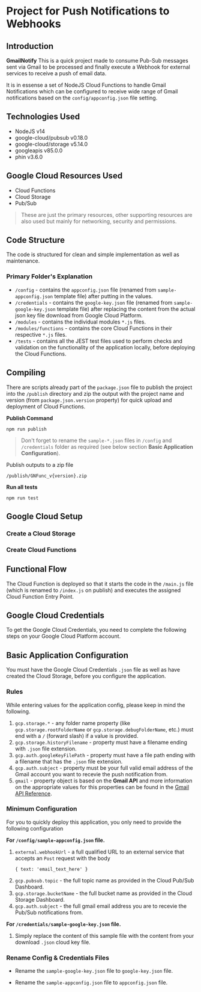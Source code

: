 # Project for Push Notifications to Webhooks

## Introduction
**GmailNotify** This is a quick project made to consume Pub-Sub messages sent via Gmail to be processed and finally execute a Webhook for external services to receive a push of email data.

It is in essense a set of NodeJS Cloud Functions to handle Gmail Notifications which can be configured to receive wide range of Gmail notifications based on the `config/appconfig.json` file setting.

## Technologies Used
* NodeJS v14
* google-cloud/pubsub v0.18.0
* google-cloud/storage v5.14.0
* googleapis v85.0.0
* phin v3.6.0

## Google Cloud Resources Used
* Cloud Functions
* Cloud Storage
* Pub/Sub

> These are just the primary resources, other supporting resources are also used but mainly for networking, security and permissions.

## Code Structure
The code is structured for clean and simple implementation as well as maintenance.

### Primary Folder's Explanation
* `/config` - contains the `appconfig.json` file (renamed from `sample-appconfig.json` template file) after putting in the values.
* `/credentials` - contains the `google-key.json` file (renamed from `sample-google-key.json` template file) after replacing the content from the actual json key file download from Google Cloud Platform.
* `/modules` - contains the individual modules `*.js` files.
* `/modules/functions` - contains the core Cloud Functions in their respective `*.js` files.
* `/tests` - contains all the JEST test files used to perform checks and validation on the functionality of the application locally, before deploying the Cloud Functions.

## Compiling
There are scripts already part of the `package.json` file to publish the project into the `/publish` directory and zip the output with the project name and version (from `package.json.version` property) for quick upload and deployment of Cloud Functions.

**Publish Command**
```
npm run publish
```
> Don't forget to rename the `sample-*.json` files in `/config` and `/credentials` folder as required (see below section **Basic Application Configuration**).

Publish outputs to a zip file
```
/publish/GNFunc_v{version}.zip
```

**Run all tests**
```
npm run test
```

## Google Cloud Setup
### Create a Cloud Storage
### Create Cloud Functions
## Functional Flow
The Cloud Function is deployed so that it starts the code in the `/main.js` file (which is renamed to `/index.js` on publish) and executes the assigned Cloud Function Entry Point.
## Google Cloud Credentials
To get the Google Cloud Credentials, you need to complete the following steps on your Google Cloud Platform account.

## Basic Application Configuration
You must have the Google Cloud Credentials `.json` file as well as have created the Cloud Storage, before you configure the application.

### Rules
While entering values for the application config, please keep in mind the following.

1. `gcp.storage.*` - any folder name property (like `gcp.storage.rootFolderName` or `gcp.storage.debugFolderName`, etc.) must end with a `/` (forward slash) if a value is provided.
2. `gcp.storage.historyFilename` - property must have a filename ending with `.json` file extension.
3. `gcp.auth.googleKeyFilePath` - property must have a file path ending with a filename that has the `.json` file extension.
4. `gcp.auth.subject` - property must be your full valid email address of the Gmail account you want to recevie the push notification from.
5. `gmail` - property object is based on the **Gmail API** and more information on the appropriate values for this properties can be found in the [Gmail API Reference](https://developers.google.com/gmail/api/reference/rest).

### Minimum Configuration
For you to quickly deploy this application, you only need to provide the following configuration

**For `/config/sample-appconfig.json` file.**

1. `external.webhookUrl` - a full qualified URL to an external service that accepts an `Post` request with the body
    ```
    { text: 'email_text_here' }
    ```
2. `gcp.pubsub.topic` - the full topic name as provided in the Cloud Pub/Sub Dashboard.
3. `gcp.storage.bucketName` - the full bucket name as provided in the Cloud Storage Dashboard.
4. `gcp.auth.subject` - the full gmail email address you are to recevie the Pub/Sub notifications from.

**For `/credentials/sample-google-key.json` file.**
1. Simply replace the content of this sample file with the content from your download `.json` cloud key file.

### Rename Config & Credentials Files

* Rename the `sample-google-key.json` file to `google-key.json` file.

* Rename the `sample-appconfig.json` file to `appconfig.json` file.